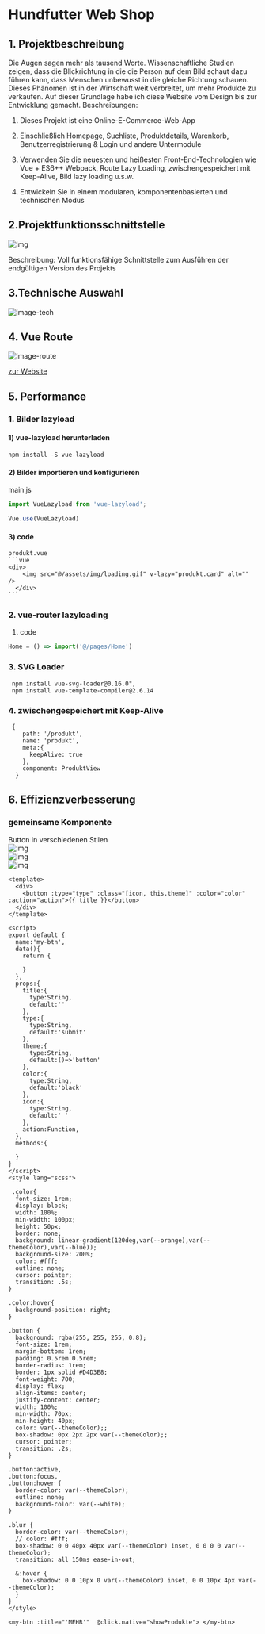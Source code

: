 # Hundfutter Web Shop

## 1. Projektbeschreibung
Die Augen sagen mehr als tausend Worte. Wissenschaftliche Studien zeigen, dass die Blickrichtung in die die Person auf dem Bild schaut dazu führen kann, dass Menschen unbewusst in die gleiche Richtung schauen. Dieses Phänomen ist in der Wirtschaft weit verbreitet, um mehr Produkte zu verkaufen. Auf dieser Grundlage habe ich diese Website vom Design bis zur Entwicklung gemacht. Beschreibungen:

1. Dieses Projekt ist eine Online-E-Commerce-Web-App 

2. Einschließlich Homepage, Suchliste, Produktdetails, Warenkorb, Benutzerregistrierung & Login und andere Untermodule

3. Verwenden Sie die neuesten und heißesten Front-End-Technologien wie Vue  + ES6++ Webpack, Route Lazy Loading, zwischengespeichert mit Keep-Alive, Bild lazy loading u.s.w.

4. Entwickeln Sie in einem modularen, komponentenbasierten und technischen Modus

## 2.Projektfunktionsschnittstelle

  ![img](./images/Hundfutter.gif)

Beschreibung: Voll funktionsfähige Schnittstelle zum Ausführen der endgültigen Version des Projekts

## 3.Technische Auswahl

![image-tech](./images/hund-tech.png)

## 4. Vue Route
![image-route](./images/hund-route.png)

[zur Website](https://hundfutter.netlify.app/#/home)

## 5. Performance
### 1. Bilder lazyload
#### 1) vue-lazyload herunterladen
```
npm install -S vue-lazyload
```

#### 2) Bilder importieren und konfigurieren

main.js

```js
import VueLazyload from 'vue-lazyload';

Vue.use(VueLazyload)
```


#### 3) code
    produkt.vue
    ```vue
    <div>
        <img src="@/assets/img/loading.gif" v-lazy="produkt.card" alt="" />
      </div>
    ```


### 2. vue-router lazyloading

1. code
```js
Home = () => import('@/pages/Home')
```

### 3. SVG Loader
```vue
 npm install vue-svg-loader@0.16.0",
 npm install vue-template-compiler@2.6.14
```

### 4. zwischengespeichert mit Keep-Alive
```vue
 {
    path: '/produkt',
    name: 'produkt',
    meta:{
      keepAlive: true 
    },
    component: ProduktView
  }
```

## 6. Effizienzverbesserung
### gemeinsame Komponente
Button in verschiedenen Stilen
<br>
  ![img](./images/button2.gif)
<br>
 ![img](./images/button1.gif)
<br>
 ![img](./images/icon_button.gif)


```vue
<template>
  <div>
    <button :type="type" :class="[icon, this.theme]" :color="color" :action="action">{{ title }}</button>
  </div>
</template>

<script>
export default {
  name:'my-btn',
  data(){
    return {
   
    }
  },
  props:{
    title:{
      type:String,
      default:''
    },
    type:{
      type:String,
      default:'submit'
    },
    theme:{
      type:String,
      default:()=>'button'
    },
    color:{
      type:String,
      default:'black'
    },
    icon:{
      type:String,
      default:' ' 
    },
    action:Function,
  },
  methods:{
   
  }
}
</script>
<style lang="scss">

 .color{
  font-size: 1rem;
  display: block;
  width: 100%;
  min-width: 100px;
  height: 50px;
  border: none;
  background: linear-gradient(120deg,var(--orange),var(--themeColor),var(--blue));
  background-size: 200%;
  color: #fff;
  outline: none;
  cursor: pointer;
  transition: .5s;
}

.color:hover{
  background-position: right;
} 

.button {
  background: rgba(255, 255, 255, 0.8);
  font-size: 1rem;
  margin-bottom: 1rem;
  padding: 0.5rem 0.5rem;
  border-radius: 1rem;
  border: 1px solid #D4D3E8;
  font-weight: 700;
  display: flex;
  align-items: center;
  justify-content: center;
  width: 100%;
  min-width: 70px;
  min-height: 40px;
  color: var(--themeColor);;
  box-shadow: 0px 2px 2px var(--themeColor);;
  cursor: pointer;
  transition: .2s;
}

.button:active,
.button:focus,
.button:hover {
  border-color: var(--themeColor);
  outline: none;
  background-color: var(--white);
}

.blur {
  border-color: var(--themeColor);
  // color: #fff;
  box-shadow: 0 0 40px 40px var(--themeColor) inset, 0 0 0 0 var(--themeColor);
  transition: all 150ms ease-in-out;
  
  &:hover {
    box-shadow: 0 0 10px 0 var(--themeColor) inset, 0 0 10px 4px var(--themeColor);
  }
}
</style>

```

```vue
<my-btn :title="'MEHR'"  @click.native="showProdukte"> </my-btn>
```

 

 

 

 


 